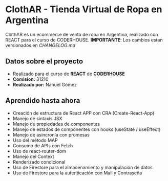 # ClothAR - Tienda Virtual de Ropa en Argentina

ClothAR es un ecommerce de venta de ropa en Argentina, realizado con REACT para el curso de CODERHOUSE.
**IMPORTANTE**: Los cambios estan versionados en *CHANGELOG.md*

## Datos sobre el proyecto

- Realizado para el curso de **REACT** de **CODERHOUSE**
- **Comision:** 31210
- **Realizado por:** Nahuel Gómez

## Aprendido hasta ahora

- Creación de estructura de React APP con CRA (Create-React-App)
- Manejo de sintaxis JSX
- Manejo de propiedades de componentes
- Manejo de estados de componentes con hooks (useState / useEffect)
- Manejo de asincronía con promesas
- Uso del método MAP
- Consumo de APIs con Fetch
- Uso de react-router-dom
- Manejo del Context
- Renderizado condicional
- Uso de Firestore para el almacenamiento y manipulación de datos
- Uso de Firestore para la autenticación con Mail y Contraseña
